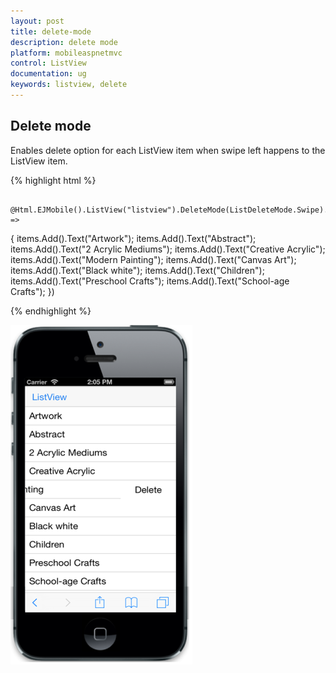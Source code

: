 ```yaml
---
layout: post
title: delete-mode
description: delete mode
platform: mobileaspnetmvc
control: ListView
documentation: ug
keywords: listview, delete
---
```


## Delete mode

Enables delete option for each ListView item when swipe left happens to the ListView item.

{% highlight html %}

        @Html.EJMobile().ListView("listview").DeleteMode(ListDeleteMode.Swipe).Items(items =>
   {
       items.Add().Text("Artwork");
       items.Add().Text("Abstract");
       items.Add().Text("2 Acrylic Mediums");
       items.Add().Text("Creative Acrylic");
       items.Add().Text("Modern Painting");
       items.Add().Text("Canvas Art");
       items.Add().Text("Black white");
       items.Add().Text("Children");
       items.Add().Text("Preschool Crafts");
       items.Add().Text("School-age Crafts");
   })

{% endhighlight %}

![](delete-mode_images\delete-mode_img1.png)

